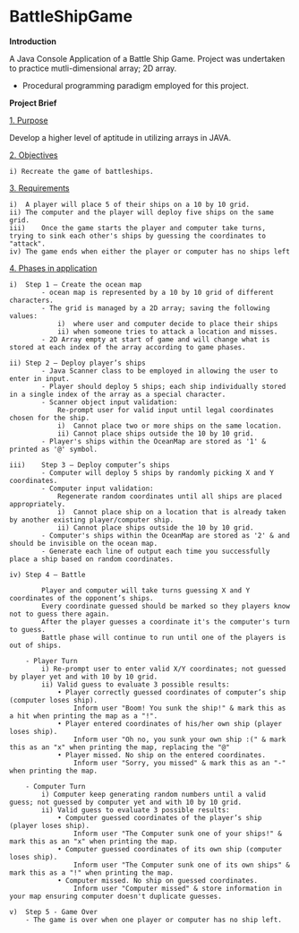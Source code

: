 # BattleShipGame
 <b>Introduction</b>
 
 A Java Console Application of a Battle Ship Game. Project was undertaken to practice mutli-dimensional array; 2D array.
 - Procedural programming paradigm employed for this project.
 
 
 <b>Project Brief</b>
 
 <u>1. Purpose</u>
 
 Develop a higher level of aptitude in utilizing arrays in JAVA. 
 
 
 <u>2. Objectives</u>
 
 	i) Recreate the game of battleships. 
 
 
 <u>3. Requirements</u>
 
 	i)	A player will place 5 of their ships on a 10 by 10 grid. 
 	ii)	The computer and the player will deploy five ships on the same grid. 
 	iii)	Once the game starts the player and computer take turns, trying to sink each other's ships by guessing the coordinates to "attack". 
 	iv)	The game ends when either the player or computer has no ships left
 
 
 <u>4. Phases in application</u>
 
 	i)	Step 1 – Create the ocean map
			- ocean map is represented by a 10 by 10 grid of different characters. 
			- The grid is managed by a 2D array; saving the following values:
				i)  where user and computer decide to place their ships
				ii) when someone tries to attack a location and misses. 
			- 2D Array empty at start of game and will change what is stored at each index of the array according to game phases.
 
 	ii)	Step 2 – Deploy player’s ships
			- Java Scanner class to be employed in allowing the user to enter in input.
			- Player should deploy 5 ships; each ship individually stored in a single index of the array as a special character.
			- Scanner object input validation:
				Re-prompt user for valid input until legal coordinates chosen for the ship.
				i)  Cannot place two or more ships on the same location.
				ii) Cannot place ships outside the 10 by 10 grid.
			- Player's ships within the OceanMap are stored as '1' & printed as '@' symbol.
 
 	iii)	Step 3 – Deploy computer’s ships
			- Computer will deploy 5 ships by randomly picking X and Y coordinates.
			- Computer input validation:
				Regenerate random coordinates until all ships are placed appropriately.
				i)  Cannot place ship on a location that is already taken by another existing player/computer ship.
				ii) Cannot place ships outside the 10 by 10 grid.
			- Computer's ships within the OceanMap are stored as '2' & and should be invisible on the ocean map.
			- Generate each line of output each time you successfully place a ship based on random coordinates.
 
 	iv)	Step 4 – Battle
 		
			Player and computer will take turns guessing X and Y coordinates of the opponent’s ships. 
			Every coordinate guessed should be marked so they players know not to guess there again.
			After the player guesses a coordinate it's the computer's turn to guess.				
			Battle phase will continue to run until one of the players is out of ships.
 
 		- Player Turn
 			i) Re-prompt user to enter valid X/Y coordinates; not guessed by player yet and with 10 by 10 grid.
 			ii) Valid guess to evaluate 3 possible results:
 				• Player correctly guessed coordinates of computer’s ship (computer loses ship).
 					Inform user "Boom! You sunk the ship!" & mark this as a hit when printing the map as a "!".
 				• Player entered coordinates of his/her own ship (player loses ship).
 					Inform user "Oh no, you sunk your own ship :(" & mark this as an "x" when printing the map, replacing the "@"
 				• Player missed. No ship on the entered coordinates.
 					Inform user "Sorry, you missed" & mark this as an "-" when printing the map.
 		
 		- Computer Turn
 			i) Computer keep generating random numbers until a valid guess; not guessed by computer yet and with 10 by 10 grid.
 			ii) Valid guess to evaluate 3 possible results:
 				• Computer guessed coordinates of the player’s ship (player loses ship).
 					Inform user "The Computer sunk one of your ships!" & mark this as an "x" when printing the map.
 				• Computer guessed coordinates of its own ship (computer loses ship).
 					Inform user "The Computer sunk one of its own ships" & mark this as a "!" when printing the map.
 				• Computer missed. No ship on guessed coordinates.
 					Inform user "Computer missed" & store information in your map ensuring computer doesn't duplicate guesses.
 
 	v)	Step 5 - Game Over
 		- The game is over when one player or computer has no ship left.
